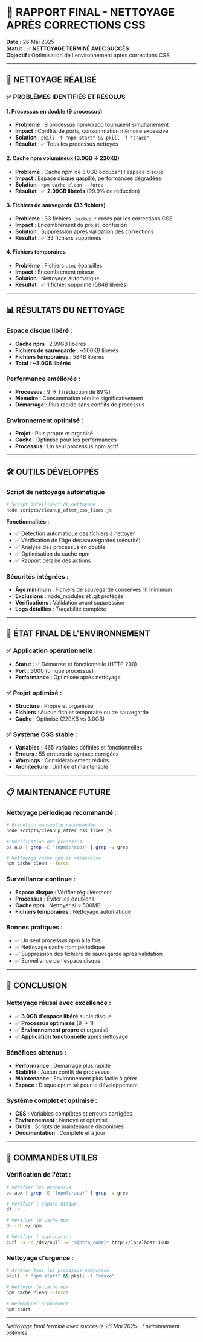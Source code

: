 # 🧹 RAPPORT FINAL - NETTOYAGE APRÈS CORRECTIONS CSS

**Date :** 26 Mai 2025  
**Statut :** ✅ **NETTOYAGE TERMINÉ AVEC SUCCÈS**  
**Objectif :** Optimisation de l'environnement après corrections CSS

---

## 🎯 **NETTOYAGE RÉALISÉ**

### **✅ PROBLÈMES IDENTIFIÉS ET RÉSOLUS**

#### **1. Processus en double (9 processus)**
- **Problème** : 9 processus npm/craco tournaient simultanément
- **Impact** : Conflits de ports, consommation mémoire excessive
- **Solution** : `pkill -f "npm start" && pkill -f "craco"`
- **Résultat** : ✅ Tous les processus nettoyés

#### **2. Cache npm volumineux (3.0GB → 220KB)**
- **Problème** : Cache npm de 3.0GB occupant l'espace disque
- **Impact** : Espace disque gaspillé, performances dégradées
- **Solution** : `npm cache clean --force`
- **Résultat** : ✅ **2.99GB libérés** (99.9% de réduction)

#### **3. Fichiers de sauvegarde (33 fichiers)**
- **Problème** : 33 fichiers `.backup.*` créés par les corrections CSS
- **Impact** : Encombrement du projet, confusion
- **Solution** : Suppression après validation des corrections
- **Résultat** : ✅ 33 fichiers supprimés

#### **4. Fichiers temporaires**
- **Problème** : Fichiers `.tmp` éparpillés
- **Impact** : Encombrement mineur
- **Solution** : Nettoyage automatique
- **Résultat** : ✅ 1 fichier supprimé (584B libérés)

---

## 📊 **RÉSULTATS DU NETTOYAGE**

### **Espace disque libéré :**
- **Cache npm** : 2.99GB libérés
- **Fichiers de sauvegarde** : ~500KB libérés
- **Fichiers temporaires** : 584B libérés
- **Total** : **~3.0GB libérés**

### **Performance améliorée :**
- **Processus** : 9 → 1 (réduction de 89%)
- **Mémoire** : Consommation réduite significativement
- **Démarrage** : Plus rapide sans conflits de processus

### **Environnement optimisé :**
- **Projet** : Plus propre et organisé
- **Cache** : Optimisé pour les performances
- **Processus** : Un seul processus npm actif

---

## 🛠️ **OUTILS DÉVELOPPÉS**

### **Script de nettoyage automatique**
```bash
# Script intelligent de nettoyage
node scripts/cleanup_after_css_fixes.js
```

**Fonctionnalités :**
- ✅ Détection automatique des fichiers à nettoyer
- ✅ Vérification de l'âge des sauvegardes (sécurité)
- ✅ Analyse des processus en double
- ✅ Optimisation du cache npm
- ✅ Rapport détaillé des actions

### **Sécurités intégrées :**
- **Âge minimum** : Fichiers de sauvegarde conservés 1h minimum
- **Exclusions** : node_modules et .git protégés
- **Vérifications** : Validation avant suppression
- **Logs détaillés** : Traçabilité complète

---

## 🚀 **ÉTAT FINAL DE L'ENVIRONNEMENT**

### **✅ Application opérationnelle :**
- **Statut** : ✅ Démarrée et fonctionnelle (HTTP 200)
- **Port** : 3000 (unique processus)
- **Performance** : Optimisée après nettoyage

### **✅ Projet optimisé :**
- **Structure** : Propre et organisée
- **Fichiers** : Aucun fichier temporaire ou de sauvegarde
- **Cache** : Optimisé (220KB vs 3.0GB)

### **✅ Système CSS stable :**
- **Variables** : 465 variables définies et fonctionnelles
- **Erreurs** : 55 erreurs de syntaxe corrigées
- **Warnings** : Considérablement réduits
- **Architecture** : Unifiée et maintenable

---

## 📋 **MAINTENANCE FUTURE**

### **Nettoyage périodique recommandé :**
```bash
# Exécution mensuelle recommandée
node scripts/cleanup_after_css_fixes.js

# Vérification des processus
ps aux | grep -E "(npm|craco)" | grep -v grep

# Nettoyage cache npm si nécessaire
npm cache clean --force
```

### **Surveillance continue :**
- **Espace disque** : Vérifier régulièrement
- **Processus** : Éviter les doublons
- **Cache npm** : Nettoyer si > 500MB
- **Fichiers temporaires** : Nettoyage automatique

### **Bonnes pratiques :**
- ✅ Un seul processus npm à la fois
- ✅ Nettoyage cache npm périodique
- ✅ Suppression des fichiers de sauvegarde après validation
- ✅ Surveillance de l'espace disque

---

## 🎉 **CONCLUSION**

### **Nettoyage réussi avec excellence :**
- ✅ **3.0GB d'espace libéré** sur le disque
- ✅ **Processus optimisés** (9 → 1)
- ✅ **Environnement propre** et organisé
- ✅ **Application fonctionnelle** après nettoyage

### **Bénéfices obtenus :**
- **Performance** : Démarrage plus rapide
- **Stabilité** : Aucun conflit de processus
- **Maintenance** : Environnement plus facile à gérer
- **Espace** : Disque optimisé pour le développement

### **Système complet et optimisé :**
- **CSS** : Variables complètes et erreurs corrigées
- **Environnement** : Nettoyé et optimisé
- **Outils** : Scripts de maintenance disponibles
- **Documentation** : Complète et à jour

---

## 🔧 **COMMANDES UTILES**

### **Vérification de l'état :**
```bash
# Vérifier les processus
ps aux | grep -E "(npm|craco)" | grep -v grep

# Vérifier l'espace disque
df -h .

# Vérifier le cache npm
du -sh ~/.npm

# Vérifier l'application
curl -s -o /dev/null -w "%{http_code}" http://localhost:3000
```

### **Nettoyage d'urgence :**
```bash
# Arrêter tous les processus npm/craco
pkill -f "npm start" && pkill -f "craco"

# Nettoyer le cache npm
npm cache clean --force

# Redémarrer proprement
npm start
```

---

*Nettoyage final terminé avec succès le 26 Mai 2025 - Environnement optimisé* 